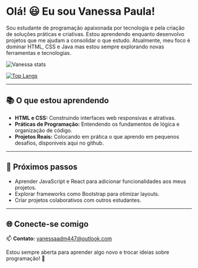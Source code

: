 # Olá! :smiley: Eu sou Vanessa Paula!

Sou estudante de programação apaixonada por tecnologia e pela criação de soluções práticas e criativas. Estou aprendendo enquanto desenvolvo projetos que me ajudam a consolidar o que estudo. Atualmente, meu foco é dominar HTML, CSS e Java mas estou sempre explorando novas ferramentas e tecnologias.  

![Vanessa stats](https://github-readme-stats.vercel.app/api?username=Dev-Vanessa24&show_icons=true&theme=radical)

[![Top Langs](https://github-readme-stats.vercel.app/api/top-langs/?username=Dev-Vanessa24)](https://github.com/anuraghazra/github-readme-stats)

---

## 📚 O que estou aprendendo  
- **HTML e CSS:** Construindo interfaces web responsivas e atrativas.  
- **Práticas de Programação:** Entendendo os fundamentos de lógica e organização de código.  
- **Projetos Reais:** Colocando em prática o que aprendo em pequenos desafios, disponiveis aqui no github.  

---


## 🎯 Próximos passos  
- Aprender JavaScript e React para adicionar funcionalidades aos meus projetos.  
- Explorar frameworks como Bootstrap para otimizar layouts.  
- Criar projetos colaborativos com outros estudantes.  


---

## 🌐 Conecte-se comigo  
📫 **Contato:** vanessaadm447@outlook.com

Estou sempre aberta para aprender algo novo e trocar ideias sobre programação! 🚀


